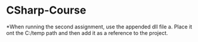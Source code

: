 # CSharp-Course


*When running the second assignment, use the appended dll file a. Place it ont the C:/temp path 
and then add it as a reference to the project.